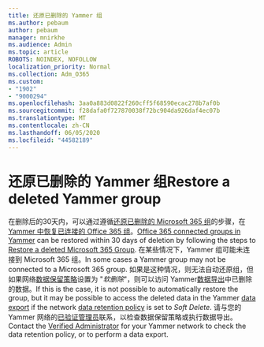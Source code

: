 ```yaml
---
title: 还原已删除的 Yammer 组
ms.author: pebaum
author: pebaum
manager: mnirkhe
ms.audience: Admin
ms.topic: article
ROBOTS: NOINDEX, NOFOLLOW
localization_priority: Normal
ms.collection: Adm_O365
ms.custom:
- "1902"
- "9000294"
ms.openlocfilehash: 3aa0a883d0822f260cff5f68590ecac278b7af0b
ms.sourcegitcommit: f28dafa0f727870038f72bc904da926daf4ec07b
ms.translationtype: MT
ms.contentlocale: zh-CN
ms.lasthandoff: 06/05/2020
ms.locfileid: "44582189"
---
```

# <a name="restore-a-deleted-yammer-group"></a><span data-ttu-id="019bb-102">还原已删除的 Yammer 组</span><span class="sxs-lookup"><span data-stu-id="019bb-102">Restore a deleted Yammer group</span></span>

<span data-ttu-id="019bb-103">在删除后的30天内，可以通过遵循[还原已删除的 Microsoft 365 组](https://docs.microsoft.com/microsoft-365/admin/create-groups/restore-deleted-group)的步骤，在[Yammer 中恢复已连接的 Office 365 组](https://docs.microsoft.com/yammer/manage-yammer-groups/yammer-and-office-365-groups)。</span><span class="sxs-lookup"><span data-stu-id="019bb-103">[Office 365 connected groups in Yammer](https://docs.microsoft.com/yammer/manage-yammer-groups/yammer-and-office-365-groups) can be restored within 30 days of deletion by following the steps to [Restore a deleted Microsoft 365 Group](https://docs.microsoft.com/microsoft-365/admin/create-groups/restore-deleted-group).</span></span>
<span data-ttu-id="019bb-104">在某些情况下，Yammer 组可能未连接到 Microsoft 365 组。</span><span class="sxs-lookup"><span data-stu-id="019bb-104">In some cases a Yammer group may not be connected to a Microsoft 365 group.</span></span> <span data-ttu-id="019bb-105">如果是这种情况，则无法自动还原组，但如果网络[数据保留策略](https://docs.microsoft.com/yammer/manage-security-and-compliance/manage-data-compliance)设置为 "*软删除*"，则可以访问 Yammer[数据导出](https://docs.microsoft.com/yammer/manage-security-and-compliance/export-yammer-enterprise-data)中已删除的数据。</span><span class="sxs-lookup"><span data-stu-id="019bb-105">If this is the case, it is not possible to automatically restore the group, but it may be possible to access the deleted data in the Yammer [data export](https://docs.microsoft.com/yammer/manage-security-and-compliance/export-yammer-enterprise-data) if the network [data retention policy](https://docs.microsoft.com/yammer/manage-security-and-compliance/manage-data-compliance) is set to *Soft Delete*.</span></span> <span data-ttu-id="019bb-106">请与您的 Yammer 网络的[已验证管理员](https://docs.microsoft.com/yammer/manage-yammer-users/manage-yammer-admins)联系，以检查数据保留策略或执行数据导出。</span><span class="sxs-lookup"><span data-stu-id="019bb-106">Contact the [Verified Administrator](https://docs.microsoft.com/yammer/manage-yammer-users/manage-yammer-admins) for your Yammer network to check the data retention policy, or to perform a data export.</span></span>
